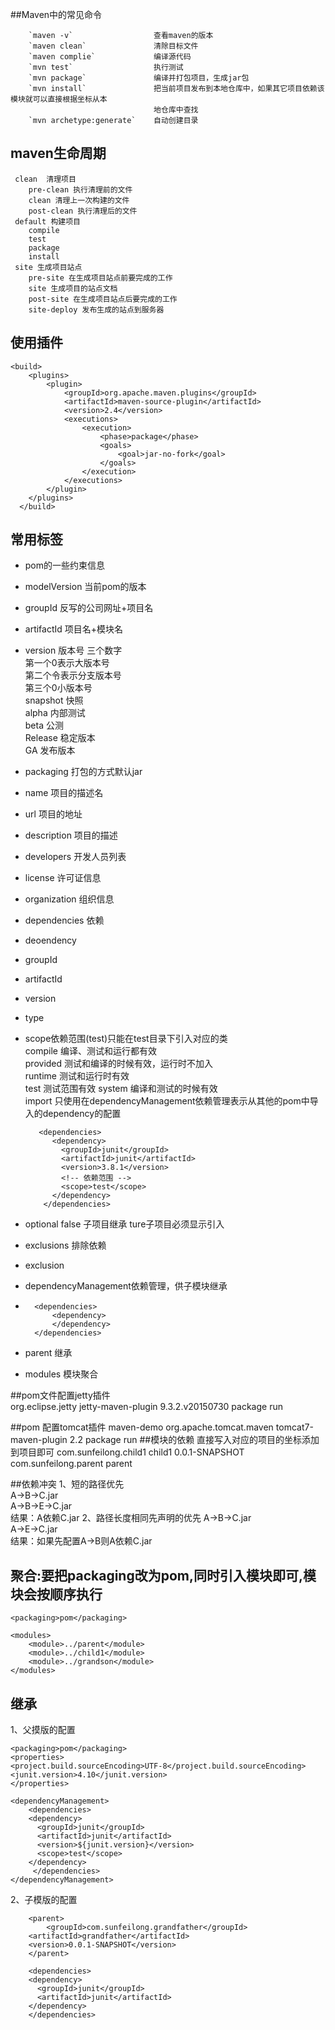 ##Maven中的常见命令
		

		`maven -v`    				查看maven的版本
		`maven clean` 				清除目标文件
		`maven complie` 			编译源代码
		`mvn test` 					执行测试
		`mvn package`				编译并打包项目，生成jar包 
		`mvn install` 				把当前项目发布到本地仓库中，如果其它项目依赖该模块就可以直接根据坐标从本
                                    地仓库中查找
		`mvn archetype:generate` 	自动创建目录


## maven生命周期
	
	 clean  清理项目
		pre-clean 执行清理前的文件
		clean 清理上一次构建的文件
		post-clean 执行清理后的文件
	 default 构建项目     
	    compile
	    test
	    package
	    install
	 site 生成项目站点
	    pre-site 在生成项目站点前要完成的工作
	    site 生成项目的站点文档
	    post-site 在生成项目站点后要完成的工作
	    site-deploy 发布生成的站点到服务器

## 使用插件
	<build>
	  	<plugins>
	  		<plugin>
	  			<groupId>org.apache.maven.plugins</groupId>
	  			<artifactId>maven-source-plugin</artifactId>
	  			<version>2.4</version>
	  			<executions>
	  				<execution>
	  					<phase>package</phase>
	  					<goals>
	  						<goal>jar-no-fork</goal>
	  					</goals>
	  				</execution>
	  			</executions>
	  		</plugin>
	  	</plugins>
	  </build>

## 常用标签
* <project> pom的一些约束信息
* modelVersion 当前pom的版本
* groupId  反写的公司网址+项目名
* artifactId 项目名+模块名
* version 版本号
    三个数字   
	第一个0表示大版本号  
	第二个令表示分支版本号  
	第三个0小版本号  
	snapshot 快照  
	alpha 内部测试  
	beta  公测  
	Release  稳定版本  
	GA  发布版本
	
* packaging 打包的方式默认jar
* name 项目的描述名
* url 项目的地址
* description 项目的描述
* developers 开发人员列表
* license 许可证信息
* organization 组织信息
* dependencies 依赖
* deoendency
* groupId
* artifactId
* version
* type

* scope依赖范围(test)只能在test目录下引入对应的类   
  compile 编译、测试和运行都有效  
  provided 测试和编译的时候有效，运行时不加入  
  runtime 测试和运行时有效  
  test 测试范围有效
  system 编译和测试的时候有效  
  import  只使用在dependencyManagement依赖管理表示从其他的pom中导入的dependency的配置
	
 
		 <dependencies>
		    <dependency>
		      <groupId>junit</groupId>
		      <artifactId>junit</artifactId>
		      <version>3.8.1</version>
		      <!-- 依赖范围 -->
		      <scope>test</scope>
		    </dependency>
		  </dependencies>

* optional false 子项目继承  ture子项目必须显示引入
* exclusions 排除依赖
* exclusion
* dependencyManagement依赖管理，供子模块继承
* 
		<dependencies>
			<dependency>
			</dependency>
		</dependencies>

* parent 继承
* modules 模块聚合



##pom文件配置jetty插件  
	<build>
    <plugins>
    	<plugin>
	    	<groupId>org.eclipse.jetty</groupId>
			<artifactId>jetty-maven-plugin</artifactId>
			<version>9.3.2.v20150730</version>
			<executions>
				<execution>
					<!-- 执行的指令 -->
					<phase>package</phase>
					<!-- 触发的jetty指令 -->
					<goals>
						<goal>run</goal>
					</goals>
				</execution>
			</executions>
    	</plugin>
    </plugins>
    </build>

##pom 配置tomcat插件
	<build>
	    <finalName>maven-demo</finalName>
	    <plugins>
	    	<plugin>
		    	<groupId>org.apache.tomcat.maven</groupId>
				<artifactId>tomcat7-maven-plugin</artifactId>
				<version>2.2</version>
				<executions>
					<execution>
						<!-- 执行的指令 -->
						<phase>package</phase>
						<!-- 触发的tomcat指令 -->
						<goals>
							<goal>run</goal>
						</goals>
					</execution>
				</executions>
	    	</plugin>
	    </plugins>
	  </build>
##模块的依赖 直接写入对应的项目的坐标添加到项目即可
	<!-- 依赖的父模块 -->
    <dependency>
    	<groupId>com.sunfeilong.child1</groupId>
	    <artifactId>child1</artifactId>
	    <version>0.0.1-SNAPSHOT</version>
	    <!-- 排除依赖 -->
	    <exclusions>
	    	<exclusion>
	    		<groupId>com.sunfeilong.parent</groupId>
			    <artifactId>parent</artifactId>
	    	</exclusion>
	    </exclusions>
    </dependency>

##依赖冲突
1、短的路径优先  
	A->B->C.jar  
	A->B->E->C.jar  
	结果：A依赖C.jar
2、路径长度相同先声明的优先
    A->B->C.jar  
	A->E->C.jar  
	结果：如果先配置A->B则A依赖C.jar

## 聚合:要把packaging改为pom,同时引入模块即可,模块会按顺序执行
	<packaging>pom</packaging>
	  
	<modules>
		<module>../parent</module>
		<module>../child1</module>
		<module>../grandson</module>
	</modules>
## 继承
1、父摸版的配置

	<packaging>pom</packaging>
	<properties>
	<project.build.sourceEncoding>UTF-8</project.build.sourceEncoding>
	<junit.version>4.10</junit.version>
	</properties>
	
	<dependencyManagement>
		<dependencies>
	    <dependency>
	      <groupId>junit</groupId>
	      <artifactId>junit</artifactId>
	      <version>${junit.version}</version>
	      <scope>test</scope>
	    </dependency>
		 </dependencies>
	</dependencyManagement>

2、子模版的配置

		<parent>
			<groupId>com.sunfeilong.grandfather</groupId>
		<artifactId>grandfather</artifactId>
		<version>0.0.1-SNAPSHOT</version>
		</parent>
		
		<dependencies>
		<dependency>
		  <groupId>junit</groupId>
		  <artifactId>junit</artifactId>
		</dependency>
		</dependencies>